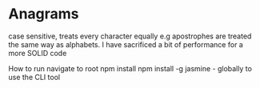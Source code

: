 # Anagrams
case sensitive, treats every character equally e.g apostrophes are treated the same way as alphabets.
I have sacrificed a bit of performance for a more SOLID code

How to run
navigate to root
npm install
npm install -g jasmine - globally to use the CLI tool